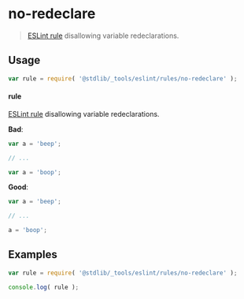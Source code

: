 # no-redeclare

> [ESLint rule][eslint-rules] disallowing variable redeclarations.

<section class="intro">

</section>

<!-- /.intro -->

<section class="usage">

## Usage

```javascript
var rule = require( '@stdlib/_tools/eslint/rules/no-redeclare' );
```

#### rule

[ESLint rule][eslint-rules] disallowing variable redeclarations.

**Bad**:

<!-- eslint-disable stdlib/no-redeclare -->

```javascript
var a = 'beep';

// ...

var a = 'boop';
```

**Good**:

``` javascript 
var a = 'beep';

// ...

a = 'boop';
```

</section>

<!-- /.usage -->

<section class="examples">

## Examples

```javascript
var rule = require( '@stdlib/_tools/eslint/rules/no-redeclare' );

console.log( rule );
```

</section>

<!-- /.examples -->

<section class="links">

[eslint-rules]: https://eslint.org/docs/developer-guide/working-with-rules

</section>

<!-- /.links -->
